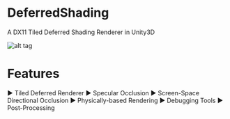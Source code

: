 DeferredShading
===============

A DX11 Tiled Deferred Shading Renderer in Unity3D

![alt tag](http://i.imgur.com/yQerbvo.png)

Features
==============

► Tiled Deferred Renderer
► Specular Occlusion
► Screen-Space Directional Occlusion
► Physically-based Rendering
► Debugging Tools
► Post-Processing
